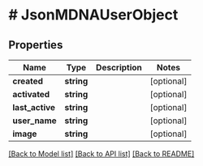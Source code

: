# # JsonMDNAUserObject

## Properties

Name | Type | Description | Notes
------------ | ------------- | ------------- | -------------
**created** | **string** |  | [optional]
**activated** | **string** |  | [optional]
**last_active** | **string** |  | [optional]
**user_name** | **string** |  | [optional]
**image** | **string** |  | [optional]

[[Back to Model list]](../../README.md#models) [[Back to API list]](../../README.md#endpoints) [[Back to README]](../../README.md)
